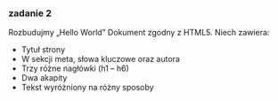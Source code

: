 ### zadanie 2

Rozbudujmy „Hello World”
Dokument zgodny z HTML5. Niech zawiera:
- Tytuł strony
- W sekcji meta, słowa kluczowe oraz autora
- Trzy różne nagłówki (h1 – h6)
- Dwa akapity
- Tekst wyróżniony na różny sposoby